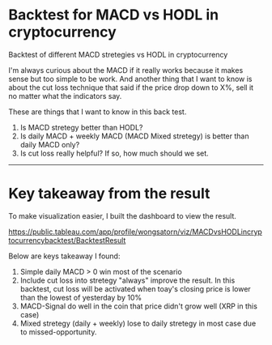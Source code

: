 # Backtest for MACD vs HODL in cryptocurrency
Backtest of different MACD stretegies vs HODL in cryptocurrency

I'm always curious about the MACD if it really works because it makes sense but too simple to be work. And another thing that I want to know is about  the cut loss technique that said if the price drop down to X%, sell it no matter what the indicators say.

These are things that I want to know in this back test.
1. Is MACD stretegy better than HODL?
2. Is daily MACD + weekly MACD (MACD Mixed stretegy) is better than daily MACD only?
3. Is cut loss really helpful? If so, how much should we set.

******************************************************************************************************************************************************
# Key takeaway from the result

To make visualization easier, I built the dashboard to view the result.

https://public.tableau.com/app/profile/wongsatorn/viz/MACDvsHODLincryptocurrencybacktest/BacktestResult


Below are keys takeaway I found:
1. Simple daily MACD > 0 win most of the scenario
2. Include cut loss into stretegy "always" improve the result. In this backtest, cut loss will be activated when toay's closing price is lower than the lowest of yesterday by 10%
3. MACD-Signal do well in the coin that price didn't grow well (XRP in this case)
4. Mixed stretegy (daily + weekly) lose to daily stretegy in most case due to missed-opportunity.
